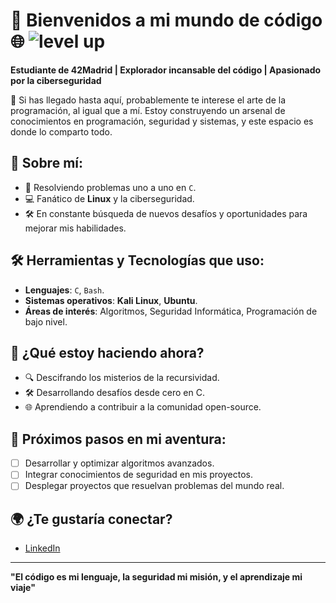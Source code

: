 # 🚀 Bienvenidos a mi mundo de código 🌐 ![level up](https://github.com/user-attachments/assets/06fe45a6-97a8-4852-ab3f-7de76ace6651)


**Estudiante de 42Madrid | Explorador incansable del código | Apasionado por la ciberseguridad**

👾 Si has llegado hasta aquí, probablemente te interese el arte de la programación, al igual que a mí. Estoy construyendo un arsenal de conocimientos en programación, seguridad y sistemas, y este espacio es donde lo comparto todo.

## 🌟 Sobre mí:
- 🧠 Resolviendo problemas uno a uno en `C`.
- 💻 Fanático de **Linux** y la ciberseguridad.
- 🛠️ En constante búsqueda de nuevos desafíos y oportunidades para mejorar mis habilidades.

## 🛠️ Herramientas y Tecnologías que uso:
- **Lenguajes**: `C`, `Bash`.
- **Sistemas operativos**: **Kali Linux**, **Ubuntu**.
- **Áreas de interés**: Algoritmos, Seguridad Informática, Programación de bajo nivel.

## 🌱 ¿Qué estoy haciendo ahora?
- 🔍 Descifrando los misterios de la recursividad.
- 🛠️ Desarrollando desafíos desde cero en C.
- 🌐 Aprendiendo a contribuir a la comunidad open-source.

## 🎯 Próximos pasos en mi aventura:
- [ ] Desarrollar y optimizar algoritmos avanzados.
- [ ] Integrar conocimientos de seguridad en mis proyectos.
- [ ] Desplegar proyectos que resuelvan problemas del mundo real.

## 🌍 ¿Te gustaría conectar?
- [LinkedIn](https://www.linkedin.com/in/ariel-arcos-3731a5254/?trk=public-profile-join-page)  

---

**"El código es mi lenguaje, la seguridad mi misión, y el aprendizaje mi viaje"**
